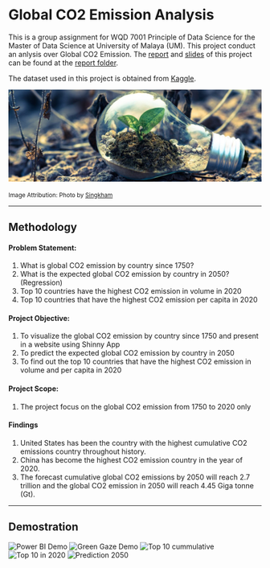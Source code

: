 # Global CO2 Emission Analysis

This is a group assignment for WQD 7001 Principle of Data Science for the Master of Data Science at University of Malaya (UM). This project conduct an anlysis over Global CO2 Emission. The [report](report/GROUP%20ASSIGNMENT%202%20-%20Group%202.pdf) and [slides](report/GA2_Presentation_Group%202.pdf) of this project can be found at the [report folder](report/). 

The dataset used in this project is obtained from [Kaggle](https://www.kaggle.com/code/sasakitetsuya/global-cumulative-co2-emission-gap-analysis/).

![Cover Image](img/pexels-singkham-cover-img.jpg "Cover Image")
<!-- <img src="img/cover.jpg" alt="Streamlit App Demo" height="400"/> -->

<small>Image Attribution: Photo by [Singkham](https://www.pexels.com/photo/clear-light-bulb-planter-on-gray-rock-1108572/)</small>

---

## Methodology
#### Problem Statement:
1. What is global CO2 emission by country since 1750?
2. What is the expected global CO2 emission by country in 2050? (Regression)
3. Top 10 countries have the highest CO2 emission in volume in 2020
4. Top 10 countries that have the highest CO2 emission per capita in 2020

#### Project Objective:
1. To visualize the global CO2 emission by country since 1750 and present in a website using Shinny App
2. To predict the expected global CO2 emission by country in 2050
3. To find out the top 10 countries that have the highest CO2 emission in volume and per capita in 2020

#### Project Scope:
1. The project focus on the global CO2 emission from 1750 to 2020 only

#### Findings
1. United States has been the country with the highest cumulative CO2 emissions country throughout history.
2. China has become the highest CO2 emission country in the year of 2020.
3. The forecast cumulative global CO2 emissions by 2050 will reach 2.7 trillion and the global CO2 emission in 2050 will reach 4.45 Giga tonne (Gt).

---

## Demostration
![Power BI Demo](img/powerbi_demo.png "Power BI Demo")
![Green Gaze Demo](img/greeengaze_demo.png "Green Gaze Demo")
![Top 10 cummulative](img/top10_cumulative.png "Top 10 cummulative")
![Top 10 in 2020](img/top10_2020.png "Top 10 in 2020")
![Prediction 2050](img/prediction_2050.png "Prediction 2050")